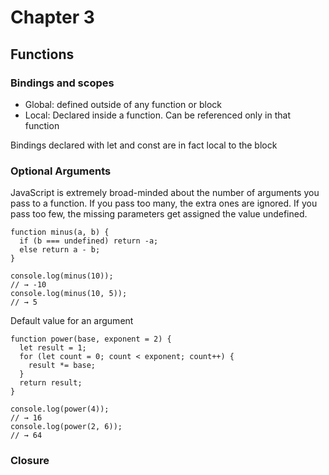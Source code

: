 # Chapter 3
## Functions

### Bindings and scopes
- Global: defined outside of any function or block
- Local: Declared inside a function. Can be referenced only in that function

Bindings declared with let and const are in fact local to the block

### Optional Arguments
JavaScript is extremely broad-minded about the number of arguments you pass to a function. If you pass too many, the extra ones are ignored. If you pass too few, the missing parameters get assigned the value undefined.
```
function minus(a, b) {
  if (b === undefined) return -a;
  else return a - b;
}

console.log(minus(10));
// → -10
console.log(minus(10, 5));
// → 5
```

Default value for an argument
```
function power(base, exponent = 2) {
  let result = 1;
  for (let count = 0; count < exponent; count++) {
    result *= base;
  }
  return result;
}

console.log(power(4));
// → 16
console.log(power(2, 6));
// → 64
```

### Closure